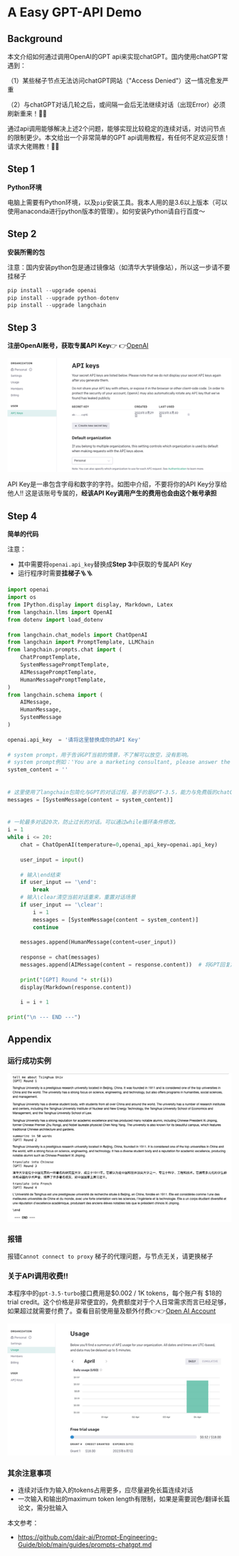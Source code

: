 # A Easy GPT-API Demo

## Background

本文介绍如何通过调用OpenAI的GPT api来实现chatGPT。国内使用chatGPT常遇到：

（1）某些梯子节点无法访问chatGPT网站（"Access Denied"）这一情况愈发严重

（2）与chatGPT对话几轮之后，或间隔一会后无法继续对话（出现Error）必须刷新重来！😤😤

通过api调用能够解决上述2个问题，能够实现比较稳定的连续对话，对访问节点的限制更少。本文给出一个非常简单的GPT api调用教程，有任何不足欢迎反馈！请求大佬赐教！🫡🫡

## Step 1

**Python环境**

电脑上需要有Python环境，以及`pip`安装工具。我本人用的是3.6以上版本（可以使用anaconda进行python版本的管理）。如何安装Python请自行百度～

## Step 2

**安装所需的包**

注意：国内安装python包是通过镜像站（如清华大学镜像站），所以这一步请不要挂梯子

```python
pip install --upgrade openai
pip install --upgrade python-dotenv
pip install --upgrade langchain
```

## Step 3

**注册OpenAI账号，获取专属API Key**👉 👉[OpenAI](https://platform.openai.com/account/api-keys)

<img src="step3_01.png" alt="step3_01" style="zoom:67%;" />

API Key是一串包含字母和数字的字符。如图中介绍，不要将你的API Key分享给他人‼️ 这是该账号专属的，**经该API Key调用产生的费用也会由这个账号承担**

## Step 4

**简单的代码**

注意：

- 其中需要将`openai.api_key`替换成**Step 3**中获取的专属API Key
- 运行程序时需要**挂梯子**🪜🪜

```python
import openai
import os
from IPython.display import display, Markdown, Latex
from langchain.llms import OpenAI
from dotenv import load_dotenv

from langchain.chat_models import ChatOpenAI
from langchain import PromptTemplate, LLMChain
from langchain.prompts.chat import (
    ChatPromptTemplate,
    SystemMessagePromptTemplate,
    AIMessagePromptTemplate,
    HumanMessagePromptTemplate,
)
from langchain.schema import (
    AIMessage,
    HumanMessage,
    SystemMessage
)

openai.api_key  = '请将这里替换成你的API Key'

# system prompt，用于告诉GPT当前的情景，不了解可以放空，没有影响。
# system prompt例如：'You are a marketing consultant, please answer the client's questions in profession style.'
system_content = ''


# 这里使用了langchain包简化与GPT的对话过程，基于的是GPT-3.5，能力与免费版的chatGPT相同。GPT-4需要自行申请加入waitlist
messages = [SystemMessage(content = system_content)]


# 一轮最多对话20次，防止过长的对话。可以通过while循环条件修改。
i = 1
while i <= 20:
    chat = ChatOpenAI(temperature=0,openai_api_key=openai.api_key)
    
    user_input = input()
    
   	# 输入\end结束
    if user_input == '\end': 
        break
    # 输入\clear清空当前对话重来，重置对话场景
    if user_input == '\clear':
        i = 1
        messages = [SystemMessage(content = system_content)] 
        continue
    
    messages.append(HumanMessage(content=user_input))
    
    response = chat(messages)
    messages.append(AIMessage(content = response.content))  # 将GPT回复加入到对话
    
    print("[GPT] Round "+ str(i))
    display(Markdown(response.content))
    
    i = i + 1

print("\n --- END ---")   
```

## Appendix

### 运行成功实例

<img src="step5_01.png" alt="step5_01" style="zoom:67%;" />

### 报错

报错`Cannot connect to proxy` 梯子的代理问题，与节点无关，请更换梯子

### 关于API调用收费‼️

本程序中的`gpt-3.5-turbo`接口费用是$0.002 / 1K tokens，每个账户有 \$18的trial credit。这个价格是非常便宜的，免费额度对于个人日常需求而言已经足够，如果超过就需要付费了。查看目前使用量及额外付费👉👉[Open AI Account](https://platform.openai.com/account/usage)

<img src="step5_02.png" alt="step5_02" style="zoom:67%;" />

### 其余注意事项

- 连续对话作为输入的tokens占用更多，应尽量避免长篇连续对话
- 一次输入和输出的maximum token length有限制，如果是需要润色/翻译长篇论文，需分批输入



本文参考：

- https://github.com/dair-ai/Prompt-Engineering-Guide/blob/main/guides/prompts-chatgpt.md
